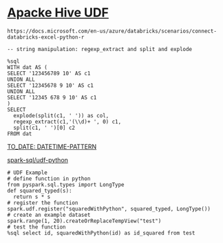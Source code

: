 # [Apacke Hive UDF](https://cwiki.apache.org/confluence/display/Hive/LanguageManual+UDF#LanguageManualUDF-CreatingCustomUDFs)


```
https://docs.microsoft.com/en-us/azure/databricks/scenarios/connect-databricks-excel-python-r
```




```
-- string manipulation: regexp_extract and split and explode  

%sql
WITH dat AS (
SELECT '123456789 10' AS c1
UNION ALL
SELECT '12345678 9 10' AS c1
UNION ALL
SELECT '12345 678 9 10' AS c1
)
SELECT  
  explode(split(c1, ' ')) as col, 
  regexp_extract(c1,'(\\d)+ ', 0) c1, 
  split(c1, ' ')[0] c2 
FROM dat
``` 

[TO_DATE: DATETIME-PATTERN](https://spark.apache.org/docs/latest/sql-ref-datetime-pattern.html)

[spark-sql/udf-python](https://docs.databricks.com/spark/latest/spark-sql/udf-python.html)  
```
# UDF Example
# define function in python
from pyspark.sql.types import LongType
def squared_typed(s):
  return s * s
# register the function
spark.udf.register("squaredWithPython", squared_typed, LongType())
# create an example dataset
spark.range(1, 20).createOrReplaceTempView("test")
# test the function
%sql select id, squaredWithPython(id) as id_squared from test
```

